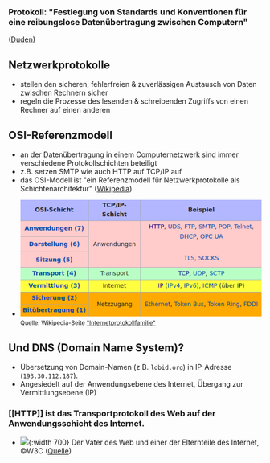 ### Protokoll: "Festlegung von Standards und Konventionen für eine reibungslose Datenübertragung zwischen Computern"
([Duden](https://www.duden.de/rechtschreibung/Protokoll))
## Netzwerkprotokolle
* stellen den sicheren, fehlerfreien & zuverlässigen Austausch von Daten zwischen Rechnern sicher
* regeln die Prozesse des lesenden & schreibenden Zugriffs von einen Rechner auf einen anderen
## OSI-Referenzmodell 
* an der Datenübertragung in einem Computernetzwerk sind immer verschiedene Protokollschichten beteiligt
* z.B. setzen SMTP wie auch HTTP auf TCP/IP auf
* das OSI-Modell ist "ein Referenzmodell für Netzwerkprotokolle als Schichtenarchitektur" ([Wikipedia](https://de.wikipedia.org/w/index.php?title=OSI-Modell&oldid=215572834))
- ![protokollschichten.png](../assets/protokollschichten_1633463610608_0.png)
  <small>Quelle: Wikipedia-Seite <a href="https://de.wikipedia.org/wiki/Internetprotokollfamilie">"Internetprotokollfamilie"</a></small>
## Und DNS (Domain Name System)?
* Übersetzung von Domain-Namen (z.B. `lobid.org`) in IP-Adresse (`193.30.112.187`).
* Angesiedelt auf der Anwendungsebene des Internet, Übergang zur Vermittlungsebene (IP)
### [[HTTP]] ist das Transportprotokoll des Web auf der Anwendungsschicht des Internet.
- ![](https://www.w3.org/20/img/event/0O4A8746_large.jpg){:width 700}
  Der Vater des Web und einer der Elternteile des Internet, ©W3C ([Quelle](https://www.w3.org/20/img/event/0O4A8746_large.jpg))